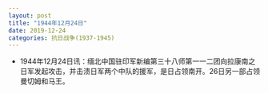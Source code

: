 ```yaml
---
layout: post
title: "1944年12月24日"
date: 2019-12-24
categories: 抗日战争(1937-1945)
---
```


<meta name="referrer" content="no-referrer" />

- 1944年12月24日讯：缅北中国驻印军新编第三十八师第一一二团向拉康南之日军发起攻击，并击溃日军两个中队的援军，是日占领南开。26日另一部占领曼切姆和马王。 

